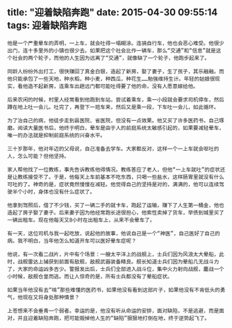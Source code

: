 title: "迎着缺陷奔跑"
date: 2015-04-30 09:55:14
tags: 迎着缺陷奔跑
---

    他是一个严重晕车的弄明，一上车，就会吐得一塌糊涂。连骑自行车，他也会恶心难受。他很少出门，连十多里外的小镇也很少去。如果把这个社会比作一辆车，那么“交通”和“信息”就是这个社会的两个轮子，而他的人生因为远离了“交通”，就像缺了一个轮子，他跑步起来了。
    
	同龄人纷纷外出打工，很快赚回了真金白银，造起了新房，娶了妻子，生了孩子，其乐融融。而他只能承包了一些天地，种水稻，种小麦，种西瓜，种花生……勉强维持生计。年轻的姑娘很现实，看他造不起新房，连乘车出趟远门都可能吐得要了他的命，没有人愿意嫁给他。
	
	后来农闲的时候，村里人经常看到他跑到车站，尝试着乘车，乘一小段就会要求司机停车，然后蹲在地上吐一会儿。吐完了，再登下一班车来，然后又是乘一段，下车吐一会儿，如此循环。
	
	为了治自己的病，他徒步走到县医院、省医院，但没有一点效果。他又买了许多医药书，自己琢磨。阅读大量医书后，他终于明白，晕车是由于人的前庭系统太敏感引起的，如果要减轻晕车，唯一的办法就是抑制前庭系统的兴奋水平。
	
	三十岁那年，他对年迈的父母说，自己准备去学车。大家都反对，这样一个一上车就会呕吐的人，怎么可能？但他坚持。
	
	家人帮他找了一位教练，事先告诉教练他得情况。教练答应了老人，但他“一上车就吐”的症状还是让教练接受不了。于是，他每天上车前基本不吃东西，只喝一些盐水，这样肠胃里就没有什么可吐的了。神奇的是，症状竟然慢慢在减轻。他觉得自己的坚持是对的，满满的，他可以连续驾驶半个小时，身体也没有什么症状了。
	
	他拿到驾照后，借了不少钱，买了一辆二手的就卡车，跑起了运输，赚下了人生第一桶金，他也造起了房子娶了妻子。后来妻子因为他经常跑长途很担心，他索性卖掉了货车，举债到城里买了一辆出租车。现在他每天又8小时在出租车上，从来不会晕车了。
	
	有一天，这位司机与我一起吃放，说起他的故事，他说自己是一个“神医”，自己医好了自己的病。我不明白，当年他怎么知道开车可以医好晕车症呢？
	
	他说，有一次看二战片，片中有个场景：一艘太平洋上的战舰上，士兵们因为风浪太大晕船，此时，战舰雷达上捕获到前面有敌舰，敌舰武器装备精良。舰长知道士兵们因为晕船几无战斗力了，大家的命运凶多吉少。警报发出后，士兵们全部进入战斗位，集中火力射向战舰，鏖战一个小时候，敌舰仓皇而逃。而让人惊奇的是，所有士兵都没有了晕船症状。
	
	如果当年他没有去“啃”那些难懂的医药书，如果他没有看到这部片子，如果他没有不肯低头的勇气，他现在又将身处那种情景？
	
	上苍想来不会垂青一个弱者。幸运的是，他没有听从命运的安排，面对缺陷，不是逃避，而是面对，并且迎着缺陷奔跑，把可能毁掉他人生的“缺陷”狠狠地打倒在地，终于逆势起飞了。